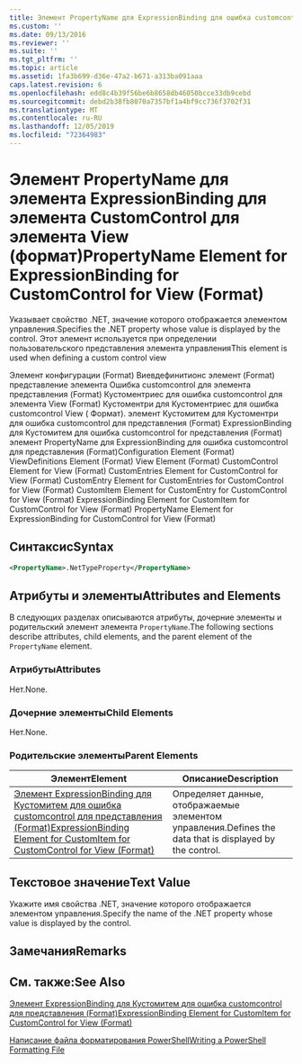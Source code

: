 ```yaml
---
title: Элемент PropertyName для ExpressionBinding для ошибка customcontrol в представлении (формат) | Документация Майкрософт
ms.custom: ''
ms.date: 09/13/2016
ms.reviewer: ''
ms.suite: ''
ms.tgt_pltfrm: ''
ms.topic: article
ms.assetid: 1fa3b699-d36e-47a2-b671-a313ba091aaa
caps.latest.revision: 6
ms.openlocfilehash: edd8c4b39f56be6b8658db46050bcce33db9cebd
ms.sourcegitcommit: debd2b38fb8070a7357bf1a4bf9cc736f3702f31
ms.translationtype: MT
ms.contentlocale: ru-RU
ms.lasthandoff: 12/05/2019
ms.locfileid: "72364983"
---
```

# <a name="propertyname-element-for-expressionbinding-for-customcontrol-for-view-format"></a><span data-ttu-id="0eeb2-102">Элемент PropertyName для элемента ExpressionBinding для элемента CustomControl для элемента View (формат)</span><span class="sxs-lookup"><span data-stu-id="0eeb2-102">PropertyName Element for ExpressionBinding for CustomControl for View (Format)</span></span>

<span data-ttu-id="0eeb2-103">Указывает свойство .NET, значение которого отображается элементом управления.</span><span class="sxs-lookup"><span data-stu-id="0eeb2-103">Specifies the .NET property whose value is displayed by the control.</span></span> <span data-ttu-id="0eeb2-104">Этот элемент используется при определении пользовательского представления элемента управления</span><span class="sxs-lookup"><span data-stu-id="0eeb2-104">This element is used when defining a custom control view</span></span>

<span data-ttu-id="0eeb2-105">Элемент конфигурации (Format) Виевдефинитионс элемент (Format) представление элемента Ошибка customcontrol для элемента представления (Format) Кустоментриес для ошибка customcontrol для элемента View (Format) Кустоментри для Кустоментриес для ошибка customcontrol View ( Формат). элемент Кустомитем для Кустоментри для ошибка customcontrol для представления (Format) ExpressionBinding для Кустомитем для ошибка customcontrol for представления (Format) элемент PropertyName для ExpressionBinding для ошибка customcontrol для представления (Format)</span><span class="sxs-lookup"><span data-stu-id="0eeb2-105">Configuration Element (Format) ViewDefinitions Element (Format) View Element (Format) CustomControl Element for View (Format) CustomEntries Element for CustomControl for View (Format) CustomEntry Element for CustomEntries for CustomControl for View (Format) CustomItem Element for CustomEntry for CustomControl for View (Format) ExpressionBinding Element for CustomItem for CustomControl for View (Format) PropertyName Element for ExpressionBinding for CustomControl for View (Format)</span></span>

## <a name="syntax"></a><span data-ttu-id="0eeb2-106">Синтаксис</span><span class="sxs-lookup"><span data-stu-id="0eeb2-106">Syntax</span></span>

```xml
<PropertyName>.NetTypeProperty</PropertyName>
```

## <a name="attributes-and-elements"></a><span data-ttu-id="0eeb2-107">Атрибуты и элементы</span><span class="sxs-lookup"><span data-stu-id="0eeb2-107">Attributes and Elements</span></span>

<span data-ttu-id="0eeb2-108">В следующих разделах описываются атрибуты, дочерние элементы и родительский элемент элемента `PropertyName`.</span><span class="sxs-lookup"><span data-stu-id="0eeb2-108">The following sections describe attributes, child elements, and the parent element of the `PropertyName` element.</span></span>

### <a name="attributes"></a><span data-ttu-id="0eeb2-109">Атрибуты</span><span class="sxs-lookup"><span data-stu-id="0eeb2-109">Attributes</span></span>

<span data-ttu-id="0eeb2-110">Нет.</span><span class="sxs-lookup"><span data-stu-id="0eeb2-110">None.</span></span>

### <a name="child-elements"></a><span data-ttu-id="0eeb2-111">Дочерние элементы</span><span class="sxs-lookup"><span data-stu-id="0eeb2-111">Child Elements</span></span>

<span data-ttu-id="0eeb2-112">Нет.</span><span class="sxs-lookup"><span data-stu-id="0eeb2-112">None.</span></span>

### <a name="parent-elements"></a><span data-ttu-id="0eeb2-113">Родительские элементы</span><span class="sxs-lookup"><span data-stu-id="0eeb2-113">Parent Elements</span></span>

|<span data-ttu-id="0eeb2-114">Элемент</span><span class="sxs-lookup"><span data-stu-id="0eeb2-114">Element</span></span>|<span data-ttu-id="0eeb2-115">Описание</span><span class="sxs-lookup"><span data-stu-id="0eeb2-115">Description</span></span>|
|-------------|-----------------|
|[<span data-ttu-id="0eeb2-116">Элемент ExpressionBinding для Кустомитем для ошибка customcontrol для представления (Format)</span><span class="sxs-lookup"><span data-stu-id="0eeb2-116">ExpressionBinding Element for CustomItem for CustomControl for View (Format)</span></span>](./expressionbinding-element-for-customitem-for-customcontrol-for-view-format.md)|<span data-ttu-id="0eeb2-117">Определяет данные, отображаемые элементом управления.</span><span class="sxs-lookup"><span data-stu-id="0eeb2-117">Defines the data that is displayed by the control.</span></span>|

## <a name="text-value"></a><span data-ttu-id="0eeb2-118">Текстовое значение</span><span class="sxs-lookup"><span data-stu-id="0eeb2-118">Text Value</span></span>

<span data-ttu-id="0eeb2-119">Укажите имя свойства .NET, значение которого отображается элементом управления.</span><span class="sxs-lookup"><span data-stu-id="0eeb2-119">Specify the name of the .NET property whose value is displayed by the control.</span></span>

## <a name="remarks"></a><span data-ttu-id="0eeb2-120">Замечания</span><span class="sxs-lookup"><span data-stu-id="0eeb2-120">Remarks</span></span>

## <a name="see-also"></a><span data-ttu-id="0eeb2-121">См. также:</span><span class="sxs-lookup"><span data-stu-id="0eeb2-121">See Also</span></span>

[<span data-ttu-id="0eeb2-122">Элемент ExpressionBinding для Кустомитем для ошибка customcontrol для представления (Format)</span><span class="sxs-lookup"><span data-stu-id="0eeb2-122">ExpressionBinding Element for CustomItem for CustomControl for View (Format)</span></span>](./expressionbinding-element-for-customitem-for-customcontrol-for-view-format.md)

[<span data-ttu-id="0eeb2-123">Написание файла форматирования PowerShell</span><span class="sxs-lookup"><span data-stu-id="0eeb2-123">Writing a PowerShell Formatting File</span></span>](./writing-a-powershell-formatting-file.md)
